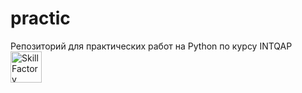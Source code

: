 # practic
Репозиторий для практических работ на Python  по курсу INTQAP
<img src="https://skillfactory.ru/DmitrievRB/DmitrievRB/blob/master/icons/skillfactory.png" alt="SkillFactory" width="50" height="50" />
</a>
